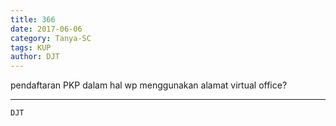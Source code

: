 ```yaml
---
title: 366
date: 2017-06-06
category: Tanya-SC
tags: KUP
author: DJT
---
```


pendaftaran PKP dalam hal wp menggunakan alamat virtual office?

---



`DJT`
